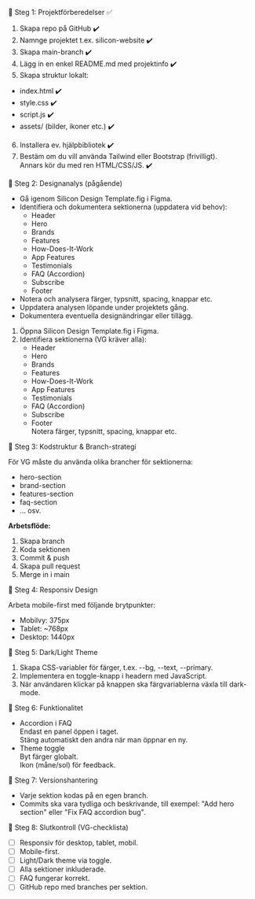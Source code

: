 🔹 Steg 1: Projektförberedelser ✅

1. Skapa repo på GitHub ✔️  
2. Namnge projektet t.ex. silicon-website ✔️  
3. Skapa main-branch ✔️  
4. Lägg in en enkel README.md med projektinfo ✔️  
5. Skapa struktur lokalt:  
  - index.html ✔️  
  - style.css ✔️  
  - script.js ✔️  
  - assets/ (bilder, ikoner etc.) ✔️  
6. Installera ev. hjälpbibliotek ✔️  
7. Bestäm om du vill använda Tailwind eller Bootstrap (frivilligt).  
  Annars kör du med ren HTML/CSS/JS. ✔️

🔸 Steg 2: Designanalys (pågående)

- Gå igenom Silicon Design Template.fig i Figma.
- Identifiera och dokumentera sektionerna (uppdatera vid behov):
  - Header
  - Hero
  - Brands
  - Features
  - How-Does-It-Work
  - App Features
  - Testimonials
  - FAQ (Accordion)
  - Subscribe
  - Footer
- Notera och analysera färger, typsnitt, spacing, knappar etc.
- Uppdatera analysen löpande under projektets gång.
- Dokumentera eventuella designändringar eller tillägg.

1. Öppna Silicon Design Template.fig i Figma.  
2. Identifiera sektionerna (VG kräver alla):  
    - Header  
    - Hero  
    - Brands  
    - Features  
    - How-Does-It-Work  
    - App Features  
    - Testimonials  
    - FAQ (Accordion)  
    - Subscribe  
    - Footer  
    Notera färger, typsnitt, spacing, knappar etc.

🔸 Steg 3: Kodstruktur & Branch-strategi

För VG måste du använda olika brancher för sektionerna:

- hero-section  
- brand-section  
- features-section  
- faq-section  
- … osv.

**Arbetsflöde:**  
1. Skapa branch  
2. Koda sektionen  
3. Commit & push  
4. Skapa pull request  
5. Merge in i main

🔸 Steg 4: Responsiv Design

Arbeta mobile-first med följande brytpunkter:  
- Mobilvy: 375px  
- Tablet: ~768px  
- Desktop: 1440px

🔸 Steg 5: Dark/Light Theme

1. Skapa CSS-variabler för färger, t.ex. --bg, --text, --primary.  
2. Implementera en toggle-knapp i headern med JavaScript.  
3. När användaren klickar på knappen ska färgvariablerna växla till dark-mode.

🔸 Steg 6: Funktionalitet

- Accordion i FAQ  
  Endast en panel öppen i taget.  
  Stäng automatiskt den andra när man öppnar en ny.  
- Theme toggle  
  Byt färger globalt.  
  Ikon (måne/sol) för feedback.

🔸 Steg 7: Versionshantering

- Varje sektion kodas på en egen branch.  
- Commits ska vara tydliga och beskrivande, till exempel: "Add hero section" eller "Fix FAQ accordion bug".

🔸 Steg 8: Slutkontroll (VG-checklista)

- [ ] Responsiv för desktop, tablet, mobil.  
- [ ] Mobile-first.  
- [ ] Light/Dark theme via toggle.  
- [ ] Alla sektioner inkluderade.  
- [ ] FAQ fungerar korrekt.  
- [ ] GitHub repo med branches per sektion.

